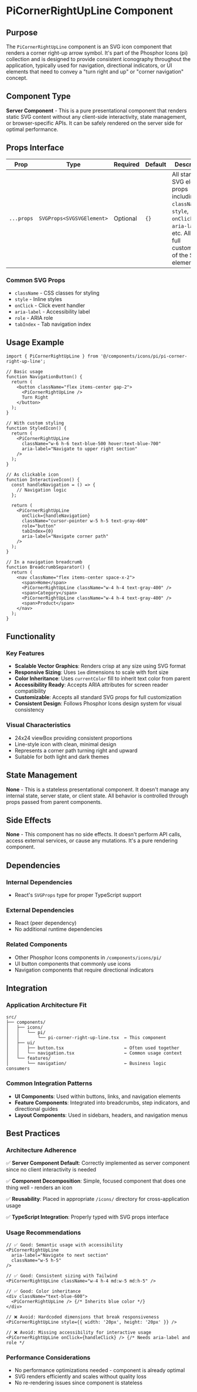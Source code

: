# PiCornerRightUpLine Component

## Purpose
The `PiCornerRightUpLine` component is an SVG icon component that renders a corner right-up arrow symbol. It's part of the Phosphor Icons (pi) collection and is designed to provide consistent iconography throughout the application, typically used for navigation, directional indicators, or UI elements that need to convey a "turn right and up" or "corner navigation" concept.

## Component Type
**Server Component** - This is a pure presentational component that renders static SVG content without any client-side interactivity, state management, or browser-specific APIs. It can be safely rendered on the server side for optimal performance.

## Props Interface

| Prop | Type | Required | Default | Description |
|------|------|----------|---------|-------------|
| `...props` | `SVGProps<SVGSVGElement>` | Optional | `{}` | All standard SVG element props including `className`, `style`, `onClick`, `aria-label`, etc. Allows full customization of the SVG element. |

### Common SVG Props
- `className` - CSS classes for styling
- `style` - Inline styles
- `onClick` - Click event handler
- `aria-label` - Accessibility label
- `role` - ARIA role
- `tabIndex` - Tab navigation index

## Usage Example

```tsx
import { PiCornerRightUpLine } from '@/components/icons/pi/pi-corner-right-up-line';

// Basic usage
function NavigationButton() {
  return (
    <button className="flex items-center gap-2">
      <PiCornerRightUpLine />
      Turn Right
    </button>
  );
}

// With custom styling
function StyledIcon() {
  return (
    <PiCornerRightUpLine 
      className="w-6 h-6 text-blue-500 hover:text-blue-700" 
      aria-label="Navigate to upper right section"
    />
  );
}

// As clickable icon
function InteractiveIcon() {
  const handleNavigation = () => {
    // Navigation logic
  };

  return (
    <PiCornerRightUpLine 
      onClick={handleNavigation}
      className="cursor-pointer w-5 h-5 text-gray-600"
      role="button"
      tabIndex={0}
      aria-label="Navigate corner path"
    />
  );
}

// In a navigation breadcrumb
function BreadcrumbSeparator() {
  return (
    <nav className="flex items-center space-x-2">
      <span>Home</span>
      <PiCornerRightUpLine className="w-4 h-4 text-gray-400" />
      <span>Category</span>
      <PiCornerRightUpLine className="w-4 h-4 text-gray-400" />
      <span>Product</span>
    </nav>
  );
}
```

## Functionality

### Key Features
- **Scalable Vector Graphics**: Renders crisp at any size using SVG format
- **Responsive Sizing**: Uses `1em` dimensions to scale with font size
- **Color Inheritance**: Uses `currentColor` fill to inherit text color from parent
- **Accessibility Ready**: Accepts ARIA attributes for screen reader compatibility
- **Customizable**: Accepts all standard SVG props for full customization
- **Consistent Design**: Follows Phosphor Icons design system for visual consistency

### Visual Characteristics
- 24x24 viewBox providing consistent proportions
- Line-style icon with clean, minimal design
- Represents a corner path turning right and upward
- Suitable for both light and dark themes

## State Management
**None** - This is a stateless presentational component. It doesn't manage any internal state, server state, or client state. All behavior is controlled through props passed from parent components.

## Side Effects
**None** - This component has no side effects. It doesn't perform API calls, access external services, or cause any mutations. It's a pure rendering component.

## Dependencies

### Internal Dependencies
- React's `SVGProps` type for proper TypeScript support

### External Dependencies
- React (peer dependency)
- No additional runtime dependencies

### Related Components
- Other Phosphor Icons components in `/components/icons/pi/`
- UI button components that commonly use icons
- Navigation components that require directional indicators

## Integration

### Application Architecture Fit
```
src/
├── components/
│   ├── icons/
│   │   └── pi/
│   │       └── pi-corner-right-up-line.tsx  ← This component
│   ├── ui/
│   │   ├── button.tsx                       ← Often used together
│   │   └── navigation.tsx                   ← Common usage context
│   └── features/
│       └── navigation/                      ← Business logic consumers
```

### Common Integration Patterns
- **UI Components**: Used within buttons, links, and navigation elements
- **Feature Components**: Integrated into breadcrumbs, step indicators, and directional guides
- **Layout Components**: Used in sidebars, headers, and navigation menus

## Best Practices

### Architecture Adherence
✅ **Server Component Default**: Correctly implemented as server component since no client interactivity is needed

✅ **Component Decomposition**: Simple, focused component that does one thing well - renders an icon

✅ **Reusability**: Placed in appropriate `/icons/` directory for cross-application usage

✅ **TypeScript Integration**: Properly typed with SVG props interface

### Usage Recommendations

```tsx
// ✅ Good: Semantic usage with accessibility
<PiCornerRightUpLine 
  aria-label="Navigate to next section"
  className="w-5 h-5"
/>

// ✅ Good: Consistent sizing with Tailwind
<PiCornerRightUpLine className="w-4 h-4 md:w-5 md:h-5" />

// ✅ Good: Color inheritance
<div className="text-blue-600">
  <PiCornerRightUpLine /> {/* Inherits blue color */}
</div>

// ❌ Avoid: Hardcoded dimensions that break responsiveness
<PiCornerRightUpLine style={{ width: '20px', height: '20px' }} />

// ❌ Avoid: Missing accessibility for interactive usage
<PiCornerRightUpLine onClick={handleClick} /> {/* Needs aria-label and role */
```

### Performance Considerations
- No performance optimizations needed - component is already optimal
- SVG renders efficiently and scales without quality loss
- No re-rendering issues since component is stateless